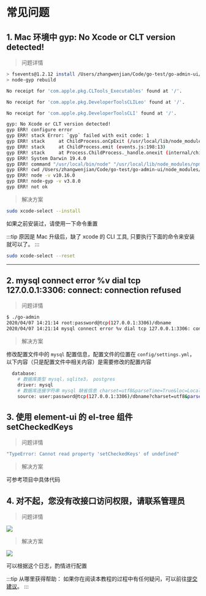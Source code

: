 # 常见问题

## 1. Mac 环境中 gyp: No Xcode or CLT version detected!

> 问题详情

```bash
> fsevents@1.2.12 install /Users/zhangwenjian/Code/go-test/go-admin-ui/node_modules/fsevents
> node-gyp rebuild

No receipt for 'com.apple.pkg.CLTools_Executables' found at '/'.

No receipt for 'com.apple.pkg.DeveloperToolsCLILeo' found at '/'.

No receipt for 'com.apple.pkg.DeveloperToolsCLI' found at '/'.

gyp: No Xcode or CLT version detected!
gyp ERR! configure error
gyp ERR! stack Error: `gyp` failed with exit code: 1
gyp ERR! stack     at ChildProcess.onCpExit (/usr/local/lib/node_modules/npm/node_modules/node-gyp/lib/configure.js:345:16)
gyp ERR! stack     at ChildProcess.emit (events.js:198:13)
gyp ERR! stack     at Process.ChildProcess._handle.onexit (internal/child_process.js:248:12)
gyp ERR! System Darwin 19.4.0
gyp ERR! command "/usr/local/bin/node" "/usr/local/lib/node_modules/npm/node_modules/node-gyp/bin/node-gyp.js" "rebuild"
gyp ERR! cwd /Users/zhangwenjian/Code/go-test/go-admin-ui/node_modules/fsevents
gyp ERR! node -v v10.16.0
gyp ERR! node-gyp -v v3.8.0
gyp ERR! not ok
```

> 解决方案

```bash
sudo xcode-select --install
```

如果之前安装过，请使用一下命令重置

:::tip
原因是 Mac 升级后，缺了 xcode 的 CLI 工具, 只要执行下面的命令来安装就可以了。
:::

```bash
sudo xcode-select --reset
```

---

## 2. mysql connect error %v dial tcp 127.0.0.1:3306: connect: connection refused

> 问题详情

```bash
$ ./go-admin
2020/04/07 14:21:14 root:password@tcp(127.0.0.1:3306)/dbname
2020/04/07 14:21:14 mysql connect error %v dial tcp 127.0.0.1:3306: connect: connection refused
```

> 解决方案

修改配置文件中的 `mysql` 配置信息，配置文件的位置在 `config/settings.yml`，以下内容（只是配置文件中相关内容）是需要修改的配置内容

```bash
  database:
    # 数据库类型 mysql，sqlite3， postgres
    driver: mysql
    # 数据库连接字符串 mysql 缺省信息 charset=utf8&parseTime=True&loc=Local&timeout=1000ms
    source: user:password@tcp(127.0.0.1:3306)/dbname?charset=utf8&parseTime=True&loc=Local&timeout=1000ms
```

## 3. 使用 element-ui 的 el-tree 组件 setCheckedKeys

> 问题详情

```bash
"TypeError: Cannot read property 'setCheckedKeys' of undefined"
```

> 解决方案

可参考项目中具体代码

## 4. 对不起，您没有改接口访问权限，请联系管理员

> 问题详情

<img class="no-margin" src="
https://gitee.com/mydearzwj/image/raw/master/img/noauthapi.png"  style="margin:0 auto;">

> 解决方案

<img class="no-margin" src="
https://gitee.com/mydearzwj/image/raw/master/img/noauthapi_log.png"  style="margin:0 auto;">

可以根据这个日志，酌情进行配置

:::tip 从哪里获得帮助：
如果你在阅读本教程的过程中有任何疑问，可以前往[提交建议](https://github.com/go-admin-team/go-admin/issues/new)。
:::
